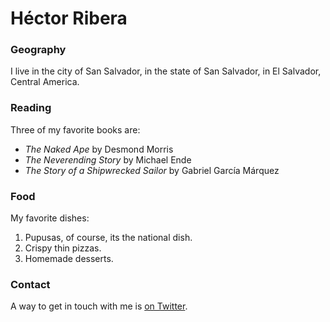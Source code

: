 # Héctor Ribera

### Geography

I live in the city of San Salvador, in the state of San Salvador, in El Salvador, Central America.

### Reading

Three of my favorite books are:

- *The Naked Ape* by Desmond Morris
- *The Neverending Story* by Michael Ende
- *The Story of a Shipwrecked Sailor* by Gabriel García Márquez

### Food

My favorite dishes:

1. Pupusas, of course, its the national dish.
2. Crispy thin pizzas.
3. Homemade desserts.

### Contact

A way to get in touch with me is [on Twitter](https://twitter.com/HDRRC14).
